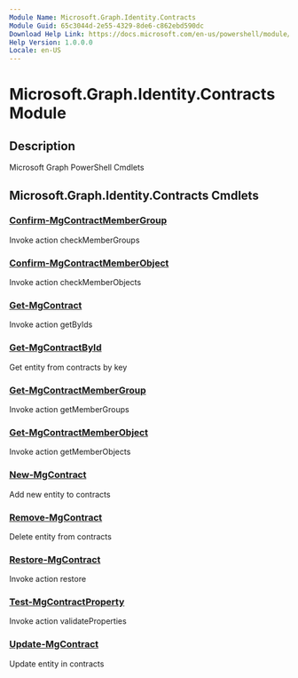 ```yaml
---
Module Name: Microsoft.Graph.Identity.Contracts
Module Guid: 65c3044d-2e55-4329-8de6-c862ebd590dc
Download Help Link: https://docs.microsoft.com/en-us/powershell/module/microsoft.graph.identity.contracts
Help Version: 1.0.0.0
Locale: en-US
---
```


# Microsoft.Graph.Identity.Contracts Module
## Description
Microsoft Graph PowerShell Cmdlets

## Microsoft.Graph.Identity.Contracts Cmdlets
### [Confirm-MgContractMemberGroup](Confirm-MgContractMemberGroup.md)
Invoke action checkMemberGroups

### [Confirm-MgContractMemberObject](Confirm-MgContractMemberObject.md)
Invoke action checkMemberObjects

### [Get-MgContract](Get-MgContract.md)
Invoke action getByIds

### [Get-MgContractById](Get-MgContractById.md)
Get entity from contracts by key

### [Get-MgContractMemberGroup](Get-MgContractMemberGroup.md)
Invoke action getMemberGroups

### [Get-MgContractMemberObject](Get-MgContractMemberObject.md)
Invoke action getMemberObjects

### [New-MgContract](New-MgContract.md)
Add new entity to contracts

### [Remove-MgContract](Remove-MgContract.md)
Delete entity from contracts

### [Restore-MgContract](Restore-MgContract.md)
Invoke action restore

### [Test-MgContractProperty](Test-MgContractProperty.md)
Invoke action validateProperties

### [Update-MgContract](Update-MgContract.md)
Update entity in contracts

